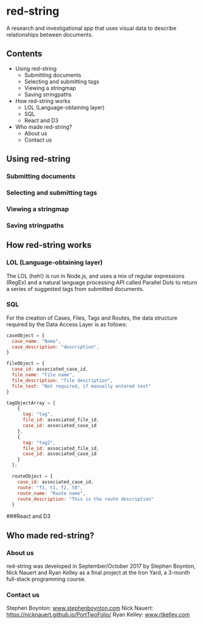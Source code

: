 # red-string
A research and investigational app that uses visual data to describe relationships between documents.

## Contents

* Using red-string
    * Submitting documents
    * Selecting and submitting tags
    * Viewing a stringmap
    * Saving stringpaths
* How red-string works
    * LOL (Language-obtaining layer)
    * SQL
    * React and D3
* Who made red-string?
    * About us
    * Contact us


## Using red-string
  ### Submitting documents
  ### Selecting and submitting tags
  ### Viewing a stringmap
  ### Saving stringpaths

## How red-string works

### LOL (Language-obtaining layer)

The LOL (heh!) is run in Node.js, and uses a mix of regular expressions (RegEx) and a natural language processing API called Parallel Dots to return a series of suggested tags from submitted documents.

  ### SQL
  For the creation of Cases, Files, Tags and Routes, the data structure required by the Data Access Layer is as follows:

  ``` javascript
  caseObject = {
    case_name: "Name",
    case_description: "description",
  }

  fileObject = {
    case_id: associated_case_id,
    file_name: "File name",
    file_description: "file description",
    file_text: "Not required, if manually entered text"
  }

  tagObjectArray = [
      {
        tag: "tag",
        file_id: associated_file_id,
        case_id: associated_case_id
      },
      {
        tag: "tag2",
        file_id: associated_file_id,
        case_id: associated_case_id
      }
    ];

    routeObject = {
      case_id: associated_case_id,
      route: "f1, t1, f2, t8",
      route_name: "Route name",
      route_description: "This is the route description"
    }

  ```


  ###React and D3


## Who made red-string?

### About us

red-string was developed in September/October 2017 by Stephen Boynton, Nick Nauert and Ryan Kelley as a final project at the Iron Yard, a 3-month full-stack programming course.

### Contact us
  Stephen Boynton: www.stephenboynton.com
  Nick Nauert: https://nicknauert.github.io/PortTwoFolio/
  Ryan Kelley: www.rtkelley.com
